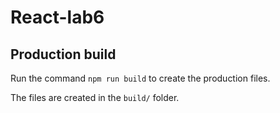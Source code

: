 # React-lab6


## Production build

Run the command ```npm run build``` to create the production files.

The files are created in the ```build/``` folder.
